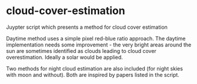 ﻿# cloud-cover-estimation

Juypter script which presents a method for cloud cover estimation 

Daytime method uses a simple pixel red-blue ratio approach. The daytime implementation needs some improvement - the very bright areas around the sun are sometimes identified as clouds leading to cloud cover overestimation. Ideally a solar would be applied.

Two methods for night cloud estimation are also included (for night skies with moon and without). Both are inspired by papers listed in the script.
